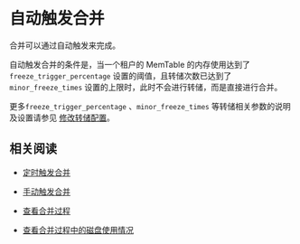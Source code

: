 自动触发合并
===========================

合并可以通过自动触发来完成。

自动触发合并的条件是，当一个租户的 MemTable 的内存使用达到了 `freeze_trigger_percentage` 设置的阈值，且转储次数已达到了 `minor_freeze_times` 设置的上限时，此时不会进行转储，而是直接进行合并。

更多`freeze_trigger_percentage` 、`minor_freeze_times` 等转储相关参数的说明及设置请参见 [修改转储配置](../1.minor-compaction-management/5.modify-minor-compaction-configurations.md)。

相关阅读
-------------------------

* [定时触发合并](3.trigger-a-major-compaction-on-a-schedule.md)

* [手动触发合并](4.manually-trigger-a-major-compaction.md)

* [查看合并过程](5.view-major-compaction-information/1.view-the-major-compaction-process.md)

* [查看合并过程中的磁盘使用情况](5.view-major-compaction-information/2.view-disk-usage-in-the-process-of-major-compaction.md)

